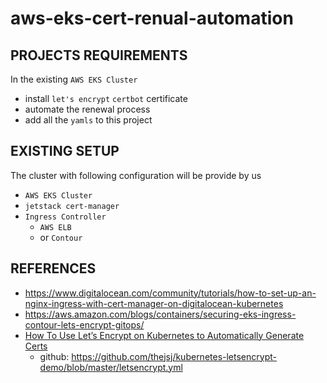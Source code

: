 # aws-eks-cert-renual-automation

## PROJECTS REQUIREMENTS
In the existing `AWS EKS Cluster`
- install `let's encrypt` `certbot` certificate
- automate the renewal process
- add all the `yamls` to this project

## EXISTING SETUP
The cluster with following configuration will be provide by us
- `AWS EKS Cluster`
- `jetstack cert-manager`
- `Ingress Controller`
  - `AWS ELB`
  - or `Contour`

## REFERENCES
- https://www.digitalocean.com/community/tutorials/how-to-set-up-an-nginx-ingress-with-cert-manager-on-digitalocean-kubernetes
- https://aws.amazon.com/blogs/containers/securing-eks-ingress-contour-lets-encrypt-gitops/
- [How To Use Let’s Encrypt on Kubernetes to Automatically Generate Certs](https://runnable.com/blog/how-to-use-lets-encrypt-on-kubernetes)
  - github: https://github.com/thejsj/kubernetes-letsencrypt-demo/blob/master/letsencrypt.yml
